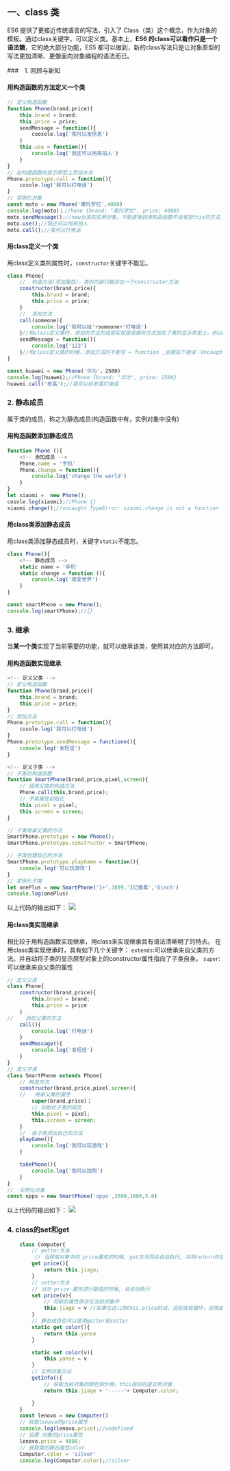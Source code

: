 ## 一、class 类

ES6 提供了更接近传统语言的写法，引入了 Class（类）这个概念，作为对象的模板。通过class关键字，可以定义类。基本上，**ES6 的class可以看作只是一个语法糖**，它的绝大部分功能，ES5 都可以做到，新的class写法只是让对象原型的写法更加清晰、更像面向对象编程的语法而已。

###　1. 回顾与新知
#### 用构造函数的方法定义一个类
```js
// 定义构造函数
function Phone(brand,price){
    this.brand = brand;
    this.price = price;
    sendMessage = function(){
        coosole.log('我可以发信息')
    }
    this.use = function(){
        console.log('我还可以用来拍人')
    }
}
// 在构造函数的显示原型上添加方法
Phone.prototype.call = function(){
    cosole.log('我可以打电话')
}
// 实例化对象
const moto = new Phone('摩托罗拉',4000)
console.log(moto)；//hone {brand: "摩托罗拉", price: 4000}
moto.sendMessage();//new出来的实例对象，不能直接调用构造函数中没有加this的方法；会报如下错误：Uncaught TypeError: moto.sendMessage is not a function
moto.use();//我还可以用来拍人
moto.call();//我可以打电话
```
#### 用class定义一个类
用class定义类的属性时，`constructor`关键字不能忘。

```js
class Phone{
    //  构造方法(添加属性)，类的内部只能存在一个constructor方法 
    constructor(brand,price){
        this.brand = brand;
        this.price = price;
    }
    //  添加方法
    call(someone){
        console.log('我可以给'+someone+'打电话')
    }//用class定义类时，添加的方法的底层实现是直接将方法加在了类的显示原型上，所以new出来的实例可以直接使用。
    sendMessage = function(){
        console.log('123')
    }//用class定义类的时候，添加方法时不能写 = function ,会报如下错误：Uncaught SyntaxError: Unexpected token = 
}

const huawei = new Phone('华为'，2500)
console.log(huawei);//Phone {brand: "华为", price: 2500}
huawei.call('老高');//我可以给老高打电话
```
### 2. 静态成员
属于类的成员，称之为静态成员(构造函数中有，实例对象中没有)
#### 用构造函数添加静态成员
```js
function Phone (){
    <!-- 添加成员 -->
    Phone.name = '手机'
    Phone.change = function(){
        console.log('change the world')
    }
}
let xiaomi =  new Phone();
cosole.log(xiaomi);//Phone {}
xiaomi.change();//uncaught TypeError: xiaomi.change is not a function
```
#### 用class类添加静态成员
用class类添加静态成员时，关键字`static`不能忘。
```js
class Phone(){
    <!-- 静态成员 -->
    static name = '手机'
    static change = function (){
        console.log('改变世界')
    }
}

const smartPhone = new Phone();
console.log(smartPhone);//{}
```

### 3. 继承
当**某一个类**实现了当前需要的功能，就可以继承该类，使用其对应的方法即可。

#### 用构造函数实现继承

```js
<!-- 定义父类 -->
// 定义构造函数
function Phone(brand,price){
    this.brand = brand;
    this.price = price;
}
// 添加方法
Phone.prototype.call = function(){
    cosole.log('我可以打电话')
}
Phone.prototype.sendMessage = functionn(){
    console.log('发短信')
}

<!-- 定义子类 -->
// 子类的构造函数
function SmartPhone(brand,price,pixel,screen){
    // 调用父类的构造方法
    Phone.call(this,brand,price);
    // 子类属性初始化
    this.pixel = pixel;
    this.screen = screen;
}

// 子类继承父类的方法
SmartPhone.prototype = new Phone();
SmartPhone.prototype.constructor = SmartPhone;

// 子类创建自己的方法
SmartPhone.prototype.playGame = function(){
    console.log('可以玩游戏')
}
// 实例化子类
let onePlus = new SmartPhone('1+',3899,'1亿像素','6inch')
console.log(onePlus)
```
以上代码的输出如下：
![](../img/构造函数继承.jpg)



#### 用class类实现继承
相比较于用构造函数实现继承，用class来实现继承具有语法清晰明了的特点。
在用class类实现继承时，具有如下几个关键字：
`extends`:可以继承来自父类的方法。并自动将子类的显示原型对象上的constructor属性指向了子类自身。
`super`:可以继承来自父类的属性

```js
// 定义父类
class Phone{
    constructor(brand,price){
        this.brand = brand;
        this.price = price
    }
//    添加父类的方法
    call(){
        console.log('打电话')
    }
    sendMessage(){
        console.log('发短信')
    }
}
// 定义子类
class SmartPhone extends Phone{
    // 构造方法 
    constructor(brand,price,pixel,screen){
    //   继承父类的属性
        super(brand,price)；
        // 初始化子类的成员 
        this.pixel = pixel;
        this.screen = screen;
    }
    //  给子类添加自己的方法
    playGame(){
        console.log('我可以玩游戏')
    }

    takePhone(){
        console.log('我可以拍照')
    }
}
//  实例化对象
const oppo = new SmartPhone('oppo',2699,1000,5.0)
```
以上代码的输出如下：
![](../img/ES6继承.jpg)

### 4. class的set和get 

```js
    class Computer{
        // getter方法
         // 当获取对象中的 price属性的时候, get方法将会自动执行, 并将return的值作为 price的属性值
        get price(){
            return this.jiage;
        }
        // setter方法
        // 当对 price 属性进行赋值的时候, 会自动执行
        set price(v){
            // 将新的属性保存在当前对象中
            this.jiage = v //如果在这儿用this.price的话，会形成死循环，无限递归
        }
        // 静态成员也可以使用getter和setter
        static get color(){
            return this.yanse
        }

        static set color(v){
            this.yanse = v
        }
        // 实例对象方法
        getInfo(){
            // 获取当前对象的颜色和价格，this指向的是实例对象
            return this.jiage + '-----'+ Computer.color;

        }
    }
    const lenovo = new Computer()
    // 获取lenovo的price属性
    console.log(lenovo.price);//undefined
    // 设置 对象的price属性
    lenovo.price = 4000;
    // 获取类的静态属性color
    Computer.color = 'silver'
    console.log(Computer.color);//silver
```
